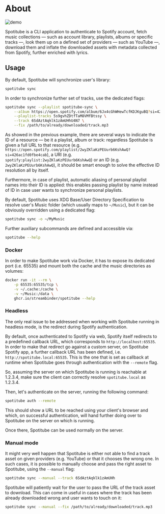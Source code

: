 # About

![demo](assets/demo.gif)

Spotitube is a CLI application to authenticate to Spotify account, fetch music collections — such as account library, playlists, albums or specific tracks —, look them up on a defined set of providers — such as YouTube —, download them and inflate the downloaded assets with metadata collected from Spotify, further enriched with lyrics.

## Usage

By default, Spotitube will synchronize user's library:

```bash
spotitube sync
```

In order to synchronize further set of tracks, use the dedicated flags:

```bash
spotitube sync --playlist spotitube-sync \
    --album https://open.spotify.com/album/6Jx4cGhWHewTcfKDJKguBQ?si=426ac1fd0fbe4cab \
    --playlist-tracks 5s9gvhZDtfTaM8VMfBtssy \
    --track 6SdAztAqklk1zAmUHhU4N7 \
    --fix /path/to/already/downloaded/track.mp3
```

As showed in the previous example, there are several ways to indicate the ID of a resource — be it a playlist, album or track:
regardless Spotitube is given a full URL to that resource (e.g. `https://open.spotify.com/playlist/2wyZKlaKzPEUurb6KshAwQ?si=426ac1fd0fbe4cab`), a URI (e.g. `spotify:playlist:2wyZKlaKzPEUurb6KshAwQ`) or an ID (e.g. `2wyZKlaKzPEUurb6KshAwQ`), it should be smart enough to solve the effective ID resolution all by itself.

Furthermore, in case of playlist, automatic aliasing of personal playlist names into their ID is applied: this enables passing playlist by name instead of ID in case user wants to synchronize personal playlists.

By default, Spotitube uses XDG Base/User Directory Specification to resolve user's Music folder (which usually maps to `~/Music`), but it can be obviously overridden using a dedicated flag:

```bash
spotitube sync -o ~/MyMusic
```

Further auxiliary subcommands are defined and accessible via:

```bash
spotitube --help
```

### Docker

In order to make Spotitube work via Docker, it has to expose its dedicated port (i.e. 65535) and mount both the cache and the music directories as volumes:

```bash
docker run -it --rm \
    -p 65535:65535/tcp \
    -v ~/.cache:/cache \
    -v ~/Music:/data \
    ghcr.io/streambinder/spotitube --help
```

### Headless

The only real issue to be addressed when working with Spotitube running in headless mode, is the redirect during Spotify authentication.

By default, once authenticated to Spotify via web, Spotify itself redirects to a predefined callback URL, which corresponds to `http://localhost:65535`.
In order to make that redirect go against a custom server, on Spotitube Spotify app, a further callback URL has been defined, i.e. `http://spotitube.local:65535`.
This is the one that is set as callback at runtime when Spotitube goes through authentication with the `--remote` flag.

So, assuming the server on which Spotitube is running is reachable at 1.2.3.4, make sure the client can correctly resolve `spotitube.local` as 1.2.3.4.

Then, let's authenticate on the server, running the following command:

```bash
spotitube auth --remote
```

This should show a URL to be reached using your client's browser and which, on successful authentication, will hand further doing over to Spotitube on the server on which is running.

Once there, Spotitube can be used normally on the server.

### Manual mode

It might very well happen that Spotitube is either not able to find a track asset on given providers (e.g. YouTube) or that it chooses the wrong one.
In such cases, it is possible to manually choose and pass the right asset to Spotitube, using the `--manual` flag:

```bash
spotitube sync --manual --track 6SdAztAqklk1zAmUHh
```

Spotitube will patiently wait for the user to pass the URL of the track asset to download.
This can come in useful in cases where the track has been already downloaded wrong and user wants to touch on it:

```bash
spotitube sync --manual --fix /path/to/already/downloaded/track.mp3
```
